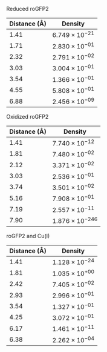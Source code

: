Reduced roGFP2

| Distance (Å) | Density |
|-----------|-----------|
| 1.41 | $6.749 \times 10^{-21}$ |
| 1.71 | $2.830 \times 10^{-01}$ |
| 2.32 | $2.791 \times 10^{-02}$ |
| 3.03 | $3.004 \times 10^{-01}$ |
| 3.54 | $1.366 \times 10^{-01}$ |
| 4.55 | $5.808 \times 10^{-01}$ |
| 6.88 | $2.456 \times 10^{-09}$ |

Oxidized roGFP2

| Distance (Å) | Density |
|-----------|-----------|
| 1.41 | $7.740 \times 10^{-12}$ |
| 1.81 | $7.480 \times 10^{-02}$ |
| 2.12 | $3.371 \times 10^{-02}$ |
| 3.03 | $2.536 \times 10^{-01}$ |
| 3.74 | $3.501 \times 10^{-02}$ |
| 5.16 | $7.908 \times 10^{-01}$ |
| 7.19 | $2.557 \times 10^{-11}$ |
| 7.90 | $1.876 \times 10^{-246}$ |

roGFP2 and Cu(I)

| Distance (Å) | Density |
|-----------|-----------|
| 1.41 | $1.128 \times 10^{-24}$ |
| 1.81 | $1.035 \times 10^{+00}$ |
| 2.42 | $7.405 \times 10^{-02}$ |
| 2.93 | $2.996 \times 10^{-01}$ |
| 3.54 | $1.327 \times 10^{-01}$ |
| 4.25 | $3.072 \times 10^{-01}$ |
| 6.17 | $1.461 \times 10^{-11}$ |
| 6.38 | $2.262 \times 10^{-04}$ |
